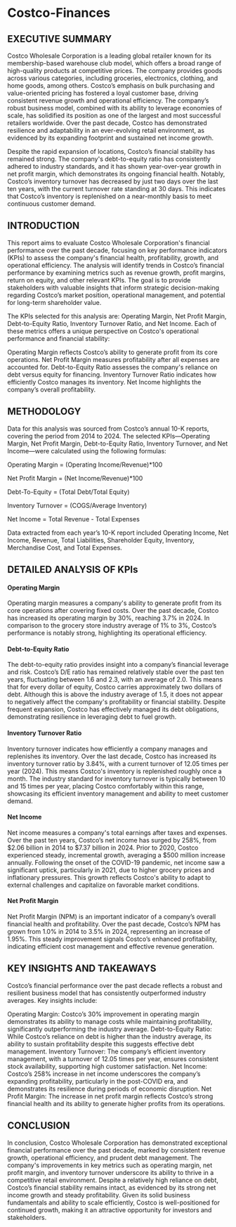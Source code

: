 # Costco-Finances

## EXECUTIVE SUMMARY

Costco Wholesale Corporation is a leading global retailer known for its membership-based warehouse club model, which offers a broad range of high-quality products at competitive prices. The company provides goods across various categories, including groceries, electronics, clothing, and home goods, among others. Costco’s emphasis on bulk purchasing and value-oriented pricing has fostered a loyal customer base, driving consistent revenue growth and operational efficiency. The company’s robust business model, combined with its ability to leverage economies of scale, has solidified its position as one of the largest and most successful retailers worldwide. Over the past decade, Costco has demonstrated resilience and adaptability in an ever-evolving retail environment, as evidenced by its expanding footprint and sustained net income growth.

Despite the rapid expansion of locations, Costco’s financial stability has remained strong. The company's debt-to-equity ratio has consistently adhered to industry standards, and it has shown year-over-year growth in net profit margin, which demonstrates its ongoing financial health. Notably, Costco’s inventory turnover has decreased by just two days over the last ten years, with the current turnover rate standing at 30 days. This indicates that Costco’s inventory is replenished on a near-monthly basis to meet continuous customer demand.

## INTRODUCTION

This report aims to evaluate Costco Wholesale Corporation's financial performance over the past decade, focusing on key performance indicators (KPIs) to assess the company's financial health, profitability, growth, and operational efficiency. The analysis will identify trends in Costco’s financial performance by examining metrics such as revenue growth, profit margins, return on equity, and other relevant KPIs. The goal is to provide stakeholders with valuable insights that inform strategic decision-making regarding Costco’s market position, operational management, and potential for long-term shareholder value.

The KPIs selected for this analysis are: Operating Margin, Net Profit Margin, Debt-to-Equity Ratio, Inventory Turnover Ratio, and Net Income. Each of these metrics offers a unique perspective on Costco's operational performance and financial stability:

Operating Margin reflects Costco’s ability to generate profit from its core operations.
Net Profit Margin measures profitability after all expenses are accounted for.
Debt-to-Equity Ratio assesses the company's reliance on debt versus equity for financing.
Inventory Turnover Ratio indicates how efficiently Costco manages its inventory.
Net Income highlights the company’s overall profitability.

## METHODOLOGY

Data for this analysis was sourced from Costco’s annual 10-K reports, covering the period from 2014 to 2024. The selected KPIs—Operating Margin, Net Profit Margin, Debt-to-Equity Ratio, Inventory Turnover, and Net Income—were calculated using the following formulas:


Operating Margin = (Operating Income/Revenue)*100

Net Profit Margin = (Net Income/Revenue)*100

Debt-To-Equity = (Total Debt/Total Equity)

Inventory Turnover = (COGS/Average Inventory)

Net Income = Total Revenue - Total Expenses

Data extracted from each year’s 10-K report included Operating Income, Net Income, Revenue, Total Liabilities, Shareholder Equity, Inventory, Merchandise Cost, and Total Expenses.

## DETAILED ANALYSIS OF KPIs

#### Operating Margin
Operating margin measures a company's ability to generate profit from its core operations after covering fixed costs. Over the past decade, Costco has increased its operating margin by 30%, reaching 3.7% in 2024. In comparison to the grocery store industry average of 1% to 3%, Costco’s performance is notably strong, highlighting its operational efficiency.

#### Debt-to-Equity Ratio
The debt-to-equity ratio provides insight into a company’s financial leverage and risk. Costco’s D/E ratio has remained relatively stable over the past ten years, fluctuating between 1.6 and 2.3, with an average of 2.0. This means that for every dollar of equity, Costco carries approximately two dollars of debt. Although this is above the industry average of 1.5, it does not appear to negatively affect the company's profitability or financial stability. Despite frequent expansion, Costco has effectively managed its debt obligations, demonstrating resilience in leveraging debt to fuel growth.

#### Inventory Turnover Ratio
Inventory turnover indicates how efficiently a company manages and replenishes its inventory. Over the last decade, Costco has increased its inventory turnover ratio by 3.84%, with a current turnover of 12.05 times per year (2024). This means Costco's inventory is replenished roughly once a month. The industry standard for inventory turnover is typically between 10 and 15 times per year, placing Costco comfortably within this range, showcasing its efficient inventory management and ability to meet customer demand.

#### Net Income
Net income measures a company's total earnings after taxes and expenses. Over the past ten years, Costco’s net income has surged by 258%, from $2.06 billion in 2014 to $7.37 billion in 2024. Prior to 2020, Costco experienced steady, incremental growth, averaging a $500 million increase annually. Following the onset of the COVID-19 pandemic, net income saw a significant uptick, particularly in 2021, due to higher grocery prices and inflationary pressures. This growth reflects Costco's ability to adapt to external challenges and capitalize on favorable market conditions.

#### Net Profit Margin
Net Profit Margin (NPM) is an important indicator of a company’s overall financial health and profitability. Over the past decade, Costco’s NPM has grown from 1.0% in 2014 to 3.5% in 2024, representing an increase of 1.95%. This steady improvement signals Costco’s enhanced profitability, indicating efficient cost management and effective revenue generation.

## KEY INSIGHTS AND TAKEAWAYS

Costco’s financial performance over the past decade reflects a robust and resilient business model that has consistently outperformed industry averages. Key insights include:

Operating Margin: Costco’s 30% improvement in operating margin demonstrates its ability to manage costs while maintaining profitability, significantly outperforming the industry average.
Debt-to-Equity Ratio: While Costco’s reliance on debt is higher than the industry average, its ability to sustain profitability despite this suggests effective debt management.
Inventory Turnover: The company’s efficient inventory management, with a turnover of 12.05 times per year, ensures consistent stock availability, supporting high customer satisfaction.
Net Income: Costco’s 258% increase in net income underscores the company’s expanding profitability, particularly in the post-COVID era, and demonstrates its resilience during periods of economic disruption.
Net Profit Margin: The increase in net profit margin reflects Costco’s strong financial health and its ability to generate higher profits from its operations.

## CONCLUSION

In conclusion, Costco Wholesale Corporation has demonstrated exceptional financial performance over the past decade, marked by consistent revenue growth, operational efficiency, and prudent debt management. The company's improvements in key metrics such as operating margin, net profit margin, and inventory turnover underscore its ability to thrive in a competitive retail environment. Despite a relatively high reliance on debt, Costco’s financial stability remains intact, as evidenced by its strong net income growth and steady profitability. Given its solid business fundamentals and ability to scale efficiently, Costco is well-positioned for continued growth, making it an attractive opportunity for investors and stakeholders.

